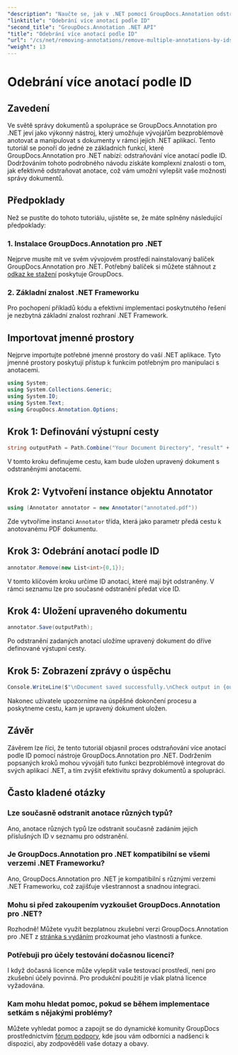 ```yaml
---
"description": "Naučte se, jak v .NET pomocí GroupDocs.Annotation odstranit více anotací podle ID a bez námahy tak vylepšit své možnosti správy dokumentů."
"linktitle": "Odebrání více anotací podle ID"
"second_title": "GroupDocs.Annotation .NET API"
"title": "Odebrání více anotací podle ID"
"url": "/cs/net/removing-annotations/remove-multiple-annotations-by-ids/"
"weight": 13
---
```


# Odebrání více anotací podle ID

## Zavedení
Ve světě správy dokumentů a spolupráce se GroupDocs.Annotation pro .NET jeví jako výkonný nástroj, který umožňuje vývojářům bezproblémově anotovat a manipulovat s dokumenty v rámci jejich .NET aplikací. Tento tutoriál se ponoří do jedné ze základních funkcí, které GroupDocs.Annotation pro .NET nabízí: odstraňování více anotací podle ID. Dodržováním tohoto podrobného návodu získáte komplexní znalosti o tom, jak efektivně odstraňovat anotace, což vám umožní vylepšit vaše možnosti správy dokumentů.
## Předpoklady
Než se pustíte do tohoto tutoriálu, ujistěte se, že máte splněny následující předpoklady:
### 1. Instalace GroupDocs.Annotation pro .NET
Nejprve musíte mít ve svém vývojovém prostředí nainstalovaný balíček GroupDocs.Annotation pro .NET. Potřebný balíček si můžete stáhnout z [odkaz ke stažení](https://releases.groupdocs.com/annotation/net/) poskytuje GroupDocs.
### 2. Základní znalost .NET Frameworku
Pro pochopení příkladů kódu a efektivní implementaci poskytnutého řešení je nezbytná základní znalost rozhraní .NET Framework.

## Importovat jmenné prostory
Nejprve importujte potřebné jmenné prostory do vaší .NET aplikace. Tyto jmenné prostory poskytují přístup k funkcím potřebným pro manipulaci s anotacemi.
```csharp
using System;
using System.Collections.Generic;
using System.IO;
using System.Text;
using GroupDocs.Annotation.Options;
```

## Krok 1: Definování výstupní cesty
```csharp
string outputPath = Path.Combine("Your Document Directory", "result" + Path.GetExtension("input.pdf"));
```
V tomto kroku definujeme cestu, kam bude uložen upravený dokument s odstraněnými anotacemi.
## Krok 2: Vytvoření instance objektu Annotator
```csharp
using (Annotator annotator = new Annotator("annotated.pdf"))
```
Zde vytvoříme instanci `Annotator` třída, která jako parametr předá cestu k anotovanému PDF dokumentu.
## Krok 3: Odebrání anotací podle ID
```csharp
annotator.Remove(new List<int>{0,1});
```
V tomto klíčovém kroku určíme ID anotací, které mají být odstraněny. V rámci seznamu lze pro současné odstranění předat více ID.
## Krok 4: Uložení upraveného dokumentu
```csharp
annotator.Save(outputPath);
```
Po odstranění zadaných anotací uložíme upravený dokument do dříve definované výstupní cesty.
## Krok 5: Zobrazení zprávy o úspěchu
```csharp
Console.WriteLine($"\nDocument saved successfully.\nCheck output in {outputPath}.");
```
Nakonec uživatele upozorníme na úspěšné dokončení procesu a poskytneme cestu, kam je upravený dokument uložen.

## Závěr
Závěrem lze říci, že tento tutoriál objasnil proces odstraňování více anotací podle ID pomocí nástroje GroupDocs.Annotation pro .NET. Dodržením popsaných kroků mohou vývojáři tuto funkci bezproblémově integrovat do svých aplikací .NET, a tím zvýšit efektivitu správy dokumentů a spolupráci.
## Často kladené otázky
### Lze současně odstranit anotace různých typů?
Ano, anotace různých typů lze odstranit současně zadáním jejich příslušných ID v seznamu pro odstranění.
### Je GroupDocs.Annotation pro .NET kompatibilní se všemi verzemi .NET Frameworku?
Ano, GroupDocs.Annotation pro .NET je kompatibilní s různými verzemi .NET Frameworku, což zajišťuje všestrannost a snadnou integraci.
### Mohu si před zakoupením vyzkoušet GroupDocs.Annotation pro .NET?
Rozhodně! Můžete využít bezplatnou zkušební verzi GroupDocs.Annotation pro .NET z [stránka s vydáním](https://releases.groupdocs.com/) prozkoumat jeho vlastnosti a funkce.
### Potřebuji pro účely testování dočasnou licenci?
I když dočasná licence může vylepšit vaše testovací prostředí, není pro zkušební účely povinná. Pro produkční použití je však platná licence vyžadována.
### Kam mohu hledat pomoc, pokud se během implementace setkám s nějakými problémy?
Můžete vyhledat pomoc a zapojit se do dynamické komunity GroupDocs prostřednictvím [fórum podpory](https://forum.groupdocs.com/c/annotation/10), kde jsou vám odborníci a nadšenci k dispozici, aby zodpověděli vaše dotazy a obavy.